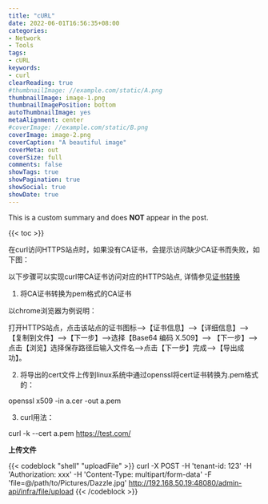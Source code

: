 ```yaml
---
title: "cURL"
date: 2022-06-01T16:56:35+08:00
categories:
- Network
- Tools
tags:
- cURL
keywords:
- curl
clearReading: true
#thumbnailImage: //example.com/static/A.png
thumbnailImage: image-1.png
thumbnailImagePosition: bottom
autoThumbnailImage: yes
metaAlignment: center
#coverImage: //example.com/static/B.png
coverImage: image-2.png
coverCaption: "A beautiful image"
coverMeta: out
coverSize: full
comments: false
showTags: true
showPagination: true
showSocial: true
showDate: true
---
```


This is a custom summary and does **NOT** appear in the post.
<!--more-->

{{< toc >}}

在curl访问HTTPS站点时，如果没有CA证书，会提示访问缺少CA证书而失败，如下图：



以下步骤可以实现curl带CA证书访问对应的HTTPS站点, 详情参见[证书转换]()

1. 将CA证书转换为pem格式的CA证书

以chrome浏览器为例说明：

打开HTTPS站点，点击该站点的证书图标-->【证书信息】-->【详细信息】-->【复制到文件】-->【下一步】-->选择【Base64 编码 X.509】--> 【下一步】-->点击【浏览】选择保存路径后输入文件名-->点击【下一步】完成-->【导出成功】。

2. 将导出的cert文件上传到linux系统中通过openssl将cert证书转换为.pem格式的：

openssl  x509  -in  a.cer  -out  a.pem

3. curl用法：

curl  -k  --cert  a.pem https://test.com/




**上传文件**

{{< codeblock "shell" "uploadFile" >}}
curl -X POST -H 'tenant-id: 123' -H 'Authorization: xxx' -H 'Content-Type: multipart/form-data' -F 'file=@/path/to/Pictures/Dazzle.jpg' http://192.168.50.19:48080/admin-api/infra/file/upload
{{< /codeblock >}}

